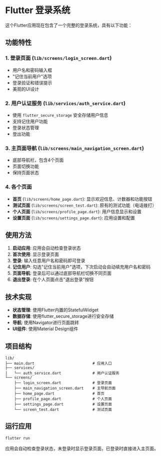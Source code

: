 # Flutter 登录系统

这个Flutter应用现在包含了一个完整的登录系统，具有以下功能：

## 功能特性

### 1. 登录页面 (`lib/screens/login_screen.dart`)
- 用户名和密码输入框
- "记住当前用户"选项
- 登录验证和错误提示
- 美观的UI设计

### 2. 用户认证服务 (`lib/services/auth_service.dart`)
- 使用 `flutter_secure_storage` 安全存储用户信息
- 支持记住用户功能
- 登录状态管理
- 登出功能

### 3. 主页面导航 (`lib/screens/main_navigation_screen.dart`)
- 底部导航栏，包含4个页面
- 页面切换功能
- 保持页面状态

### 4. 各个页面
- **首页** (`lib/screens/home_page.dart`): 显示欢迎信息、计数器和功能按钮
- **测试页面** (`lib/screens/screen_test.dart`): 原有的测试功能（电话拨打）
- **个人页面** (`lib/screens/profile_page.dart`): 用户信息显示和设置
- **设置页面** (`lib/screens/settings_page.dart`): 应用设置和配置

## 使用方法

1. **启动应用**: 应用会自动检查登录状态
2. **首次使用**: 显示登录页面
3. **登录**: 输入任意用户名和密码即可登录
4. **记住用户**: 勾选"记住当前用户"选项，下次启动会自动填充用户名和密码
5. **页面导航**: 登录后可以通过底部导航栏切换不同页面
6. **退出登录**: 在个人页面点击"退出登录"按钮

## 技术实现

- **状态管理**: 使用Flutter内置的StatefulWidget
- **数据存储**: 使用flutter_secure_storage进行安全存储
- **导航**: 使用Navigator进行页面跳转
- **UI组件**: 使用Material Design组件

## 项目结构

```
lib/
├── main.dart                          # 应用入口
├── services/
│   └── auth_service.dart              # 用户认证服务
└── screens/
    ├── login_screen.dart              # 登录页面
    ├── main_navigation_screen.dart    # 主导航页面
    ├── home_page.dart                 # 首页
    ├── profile_page.dart              # 个人页面
    ├── settings_page.dart             # 设置页面
    └── screen_test.dart               # 测试页面
```

## 运行应用

```bash
flutter run
```

应用会自动检查登录状态，未登录时显示登录页面，已登录时直接进入主页面。
